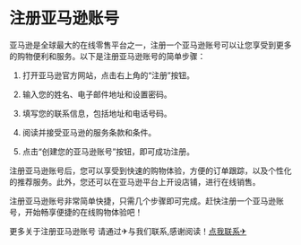 # 注册亚马逊账号

亚马逊是全球最大的在线零售平台之一，注册一个亚马逊账号可以让您享受到更多的购物便利和服务。以下是注册亚马逊账号的简单步骤：

1. 打开亚马逊官方网站，点击右上角的“注册”按钮。

2. 输入您的姓名、电子邮件地址和设置密码。

3. 填写您的联系信息，包括地址和电话号码。

4. 阅读并接受亚马逊的服务条款和条件。

5. 点击“创建您的亚马逊账号”按钮，即可成功注册。

注册亚马逊账号后，您可以享受到快速的购物体验，方便的订单跟踪，以及个性化的推荐服务。此外，您还可以在亚马逊平台上开设店铺，进行在线销售。

注册亚马逊账号非常简单快捷，只需几个步骤即可完成。赶快注册一个亚马逊账号，开始畅享便捷的在线购物体验吧！

更多关于注册亚马逊账号 请通过✈与我们联系,感谢阅读！[点我联系✈](https://vip.G208.com)